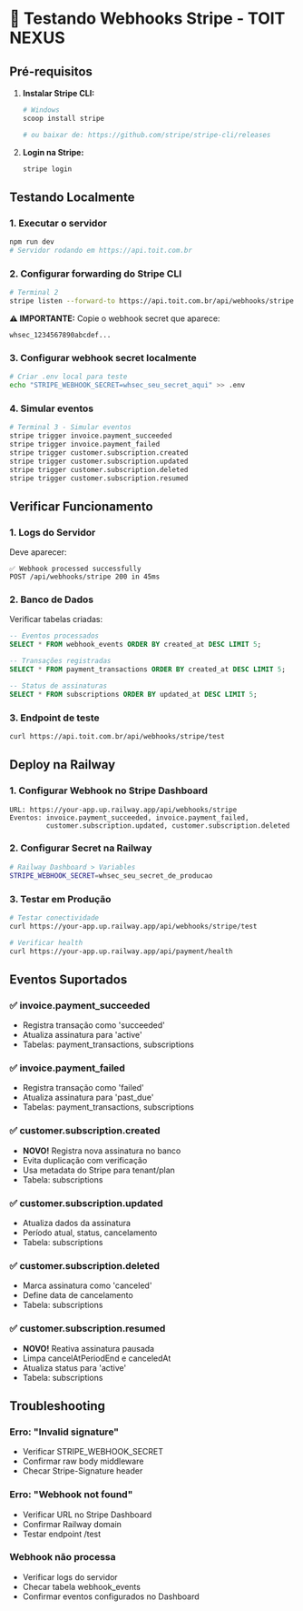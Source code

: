 # 🧪 Testando Webhooks Stripe - TOIT NEXUS

## Pré-requisitos

1. **Instalar Stripe CLI:**
   ```bash
   # Windows
   scoop install stripe
   
   # ou baixar de: https://github.com/stripe/stripe-cli/releases
   ```

2. **Login na Stripe:**
   ```bash
   stripe login
   ```

## Testando Localmente

### 1. Executar o servidor
```bash
npm run dev
# Servidor rodando em https://api.toit.com.br
```

### 2. Configurar forwarding do Stripe CLI
```bash
# Terminal 2
stripe listen --forward-to https://api.toit.com.br/api/webhooks/stripe
```

**⚠️ IMPORTANTE:** Copie o webhook secret que aparece:
```
whsec_1234567890abcdef...
```

### 3. Configurar webhook secret localmente
```bash
# Criar .env local para teste
echo "STRIPE_WEBHOOK_SECRET=whsec_seu_secret_aqui" >> .env
```

### 4. Simular eventos
```bash
# Terminal 3 - Simular eventos
stripe trigger invoice.payment_succeeded
stripe trigger invoice.payment_failed
stripe trigger customer.subscription.created
stripe trigger customer.subscription.updated
stripe trigger customer.subscription.deleted
stripe trigger customer.subscription.resumed
```

## Verificar Funcionamento

### 1. Logs do Servidor
Deve aparecer:
```
✅ Webhook processed successfully
POST /api/webhooks/stripe 200 in 45ms
```

### 2. Banco de Dados
Verificar tabelas criadas:
```sql
-- Eventos processados
SELECT * FROM webhook_events ORDER BY created_at DESC LIMIT 5;

-- Transações registradas  
SELECT * FROM payment_transactions ORDER BY created_at DESC LIMIT 5;

-- Status de assinaturas
SELECT * FROM subscriptions ORDER BY updated_at DESC LIMIT 5;
```

### 3. Endpoint de teste
```bash
curl https://api.toit.com.br/api/webhooks/stripe/test
```

## Deploy na Railway

### 1. Configurar Webhook no Stripe Dashboard
```
URL: https://your-app.up.railway.app/api/webhooks/stripe
Eventos: invoice.payment_succeeded, invoice.payment_failed, 
         customer.subscription.updated, customer.subscription.deleted
```

### 2. Configurar Secret na Railway
```bash
# Railway Dashboard > Variables
STRIPE_WEBHOOK_SECRET=whsec_seu_secret_de_producao
```

### 3. Testar em Produção
```bash
# Testar conectividade
curl https://your-app.up.railway.app/api/webhooks/stripe/test

# Verificar health
curl https://your-app.up.railway.app/api/payment/health
```

## Eventos Suportados

### ✅ invoice.payment_succeeded
- Registra transação como 'succeeded'
- Atualiza assinatura para 'active'
- Tabelas: payment_transactions, subscriptions

### ✅ invoice.payment_failed  
- Registra transação como 'failed'
- Atualiza assinatura para 'past_due'
- Tabelas: payment_transactions, subscriptions

### ✅ customer.subscription.created
- **NOVO!** Registra nova assinatura no banco
- Evita duplicação com verificação
- Usa metadata do Stripe para tenant/plan
- Tabela: subscriptions

### ✅ customer.subscription.updated
- Atualiza dados da assinatura
- Período atual, status, cancelamento
- Tabela: subscriptions

### ✅ customer.subscription.deleted
- Marca assinatura como 'canceled'
- Define data de cancelamento
- Tabela: subscriptions

### ✅ customer.subscription.resumed
- **NOVO!** Reativa assinatura pausada
- Limpa cancelAtPeriodEnd e canceledAt
- Atualiza status para 'active'
- Tabela: subscriptions

## Troubleshooting

### Erro: "Invalid signature"
- Verificar STRIPE_WEBHOOK_SECRET
- Confirmar raw body middleware
- Checar Stripe-Signature header

### Erro: "Webhook not found"
- Verificar URL no Stripe Dashboard
- Confirmar Railway domain
- Testar endpoint /test

### Webhook não processa
- Verificar logs do servidor
- Checar tabela webhook_events
- Confirmar eventos configurados no Dashboard